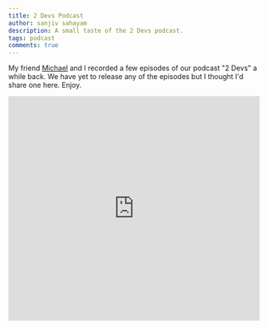 ```yaml
---
title: 2 Devs Podcast
author: sanjiv sahayam
description: A small taste of the 2 Devs podcast.
tags: podcast
comments: true
---
```


My friend [Michael](https://twitter.com/nippysaurus) and I recorded a few episodes of our podcast "2 Devs" a while back. We have yet to release any of the episodes but I thought I'd share one here. Enjoy.

<iframe class="movie" width="100%" height="450" scrolling="no" frameborder="no" src="https://w.soundcloud.com/player/?url=https%3A//api.soundcloud.com/tracks/239284458&amp;auto_play=false&amp;hide_related=false&amp;show_comments=true&amp;show_user=true&amp;show_reposts=false&amp;visual=true"></iframe>